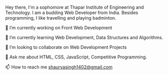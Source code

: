 Hey there,
I'm a sophomore at Thapar Institute of Engineering and Technology. I am a budding Web Developer from India. Besides programming, I like travelling and playing badminton.

🔭 I’m currently working on Front Web Development

🌱 I’m currently learning Web Development, Data Structures and Algorithms.

👯 I’m looking to collaborate on Web Development Projects

💬 Ask me about HTML, CSS, JavaScript, Competitive Programming.

📫 How to reach me shauryasingh1402@gmail.com

